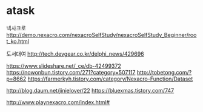 # atask
넥사크로
http://demo.nexacro.com/nexacroSelfStudy/nexacroSelfStudy_Beginner/root_ko.html

도서대여
http://tech.devgear.co.kr/delphi_news/429696

https://www.slideshare.net/_ce/db-42499372
https://nowonbun.tistory.com/271?category=507117
http://tobetong.com/?p=8662
https://farmerkyh.tistory.com/category/Nexacro-Function/Dataset

http://blog.daum.net/jinielover/22
https://bluexmas.tistory.com/747

http://www.playnexacro.com/index.html#
